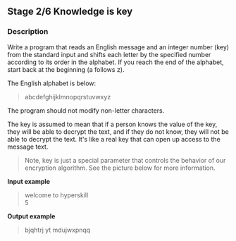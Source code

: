 ## Stage 2/6 Knowledge is key

### Description

Write a program that reads an English message and an integer number (key) from the standard input and shifts each letter
by the specified number according to its order in the alphabet. If you reach the end of the alphabet, start back at the
beginning (a follows z).

The English alphabet is below:

> abcdefghijklmnopqrstuvwxyz

The program should not modify non-letter characters.

The key is assumed to mean that if a person knows the value of the key, they will be able to decrypt the text, and if
they do not know, they will not be able to decrypt the text. It's like a real key that can open up access to the message
text.

> Note, key is just a special parameter that controls the behavior of our encryption algorithm. See the picture below for more information.

**Input example**

> welcome to hyperskill  
> 5

**Output example**
> bjqhtrj yt mdujwxpnqq

